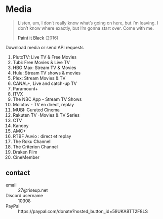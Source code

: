 # Media

> Listen, um, I don’t really know what’s going on here, but I’m leaving. I
> don’t know where exactly, but I’m gonna start over. Come with me.
>
> [Paint it Black][1] (2016)

Download media or send API requests

1. PlutoTV: Live TV & Free Movies
2. Tubi: Free Movies & Live TV
3. HBO Max: Stream TV & Movies
4. Hulu: Stream TV shows & movies
5. Plex: Stream Movies & TV
6. CANAL+, Live and catch-up TV
7. Paramount+
8. ITVX
9. The NBC App - Stream TV Shows
10. Molotov - TV en direct, replay
11. MUBI: Curated Cinema
12. Rakuten TV -Movies & TV Series
13. CTV
14. Kanopy
15. AMC+
16. RTBF Auvio : direct et replay
17. The Roku Channel
18. The Criterion Channel
19. Draken Film
20. CineMember

[1]://f002.backblazeb2.com/file/minerals/Paint.It.Black.2016.mp4

## contact

<dl>
   <dt>email</dt>
      <dd>27@riseup.net</dd>
   <dt>Discord username</dt>
      <dd>10308</dd>
   <dt>PayPal</dt>
      <dd>https://paypal.com/donate?hosted_button_id=59UKABTT2F8LS</dd>
</dl>
